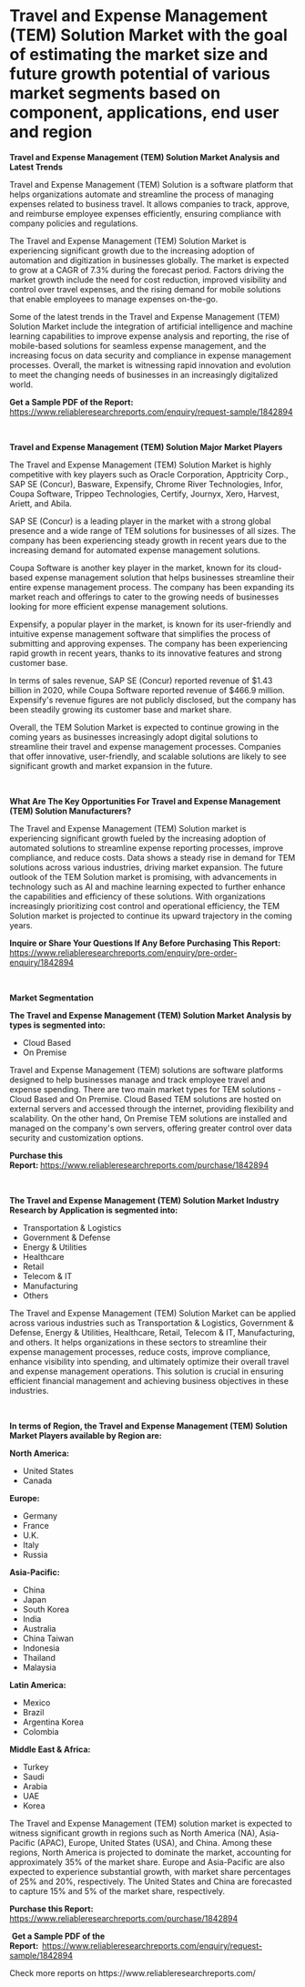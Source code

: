 <p><h1>Travel and Expense Management (TEM) Solution Market with the goal of estimating the market size and future growth potential of various market segments based on component, applications, end user and region</h1></p><p><strong>Travel and Expense Management (TEM) Solution Market Analysis and Latest Trends</strong></p>
<p><p>Travel and Expense Management (TEM) Solution is a software platform that helps organizations automate and streamline the process of managing expenses related to business travel. It allows companies to track, approve, and reimburse employee expenses efficiently, ensuring compliance with company policies and regulations.</p><p>The Travel and Expense Management (TEM) Solution Market is experiencing significant growth due to the increasing adoption of automation and digitization in businesses globally. The market is expected to grow at a CAGR of 7.3% during the forecast period. Factors driving the market growth include the need for cost reduction, improved visibility and control over travel expenses, and the rising demand for mobile solutions that enable employees to manage expenses on-the-go.</p><p>Some of the latest trends in the Travel and Expense Management (TEM) Solution Market include the integration of artificial intelligence and machine learning capabilities to improve expense analysis and reporting, the rise of mobile-based solutions for seamless expense management, and the increasing focus on data security and compliance in expense management processes. Overall, the market is witnessing rapid innovation and evolution to meet the changing needs of businesses in an increasingly digitalized world.</p></p>
<p><strong>Get a Sample PDF of the Report:&nbsp;</strong> <a href="https://www.reliableresearchreports.com/enquiry/request-sample/1842894">https://www.reliableresearchreports.com/enquiry/request-sample/1842894</a></p>
<p>&nbsp;</p>
<p><strong>Travel and Expense Management (TEM) Solution Major Market Players</strong></p>
<p><p>The Travel and Expense Management (TEM) Solution Market is highly competitive with key players such as Oracle Corporation, Apptricity Corp., SAP SE (Concur), Basware, Expensify, Chrome River Technologies, Infor, Coupa Software, Trippeo Technologies, Certify, Journyx, Xero, Harvest, Ariett, and Abila. </p><p>SAP SE (Concur) is a leading player in the market with a strong global presence and a wide range of TEM solutions for businesses of all sizes. The company has been experiencing steady growth in recent years due to the increasing demand for automated expense management solutions.</p><p>Coupa Software is another key player in the market, known for its cloud-based expense management solution that helps businesses streamline their entire expense management process. The company has been expanding its market reach and offerings to cater to the growing needs of businesses looking for more efficient expense management solutions.</p><p>Expensify, a popular player in the market, is known for its user-friendly and intuitive expense management software that simplifies the process of submitting and approving expenses. The company has been experiencing rapid growth in recent years, thanks to its innovative features and strong customer base.</p><p>In terms of sales revenue, SAP SE (Concur) reported revenue of $1.43 billion in 2020, while Coupa Software reported revenue of $466.9 million. Expensify's revenue figures are not publicly disclosed, but the company has been steadily growing its customer base and market share.</p><p>Overall, the TEM Solution Market is expected to continue growing in the coming years as businesses increasingly adopt digital solutions to streamline their travel and expense management processes. Companies that offer innovative, user-friendly, and scalable solutions are likely to see significant growth and market expansion in the future.</p></p>
<p>&nbsp;</p>
<p><strong>What Are The Key Opportunities For Travel and Expense Management (TEM) Solution Manufacturers?</strong></p>
<p><p>The Travel and Expense Management (TEM) Solution market is experiencing significant growth fueled by the increasing adoption of automated solutions to streamline expense reporting processes, improve compliance, and reduce costs. Data shows a steady rise in demand for TEM solutions across various industries, driving market expansion. The future outlook of the TEM Solution market is promising, with advancements in technology such as AI and machine learning expected to further enhance the capabilities and efficiency of these solutions. With organizations increasingly prioritizing cost control and operational efficiency, the TEM Solution market is projected to continue its upward trajectory in the coming years.</p></p>
<p><strong>Inquire or Share Your Questions If Any Before Purchasing This Report:</strong> <a href="https://www.reliableresearchreports.com/enquiry/pre-order-enquiry/1842894">https://www.reliableresearchreports.com/enquiry/pre-order-enquiry/1842894</a></p>
<p>&nbsp;</p>
<p><strong>Market Segmentation</strong></p>
<p><strong>The Travel and Expense Management (TEM) Solution Market Analysis by types is segmented into:</strong></p>
<p><ul><li>Cloud Based</li><li>On Premise</li></ul></p>
<p><p>Travel and Expense Management (TEM) solutions are software platforms designed to help businesses manage and track employee travel and expense spending. There are two main market types for TEM solutions - Cloud Based and On Premise. Cloud Based TEM solutions are hosted on external servers and accessed through the internet, providing flexibility and scalability. On the other hand, On Premise TEM solutions are installed and managed on the company's own servers, offering greater control over data security and customization options.</p></p>
<p><strong>Purchase this Report:&nbsp;</strong><a href="https://www.reliableresearchreports.com/purchase/1842894">https://www.reliableresearchreports.com/purchase/1842894</a></p>
<p>&nbsp;</p>
<p><strong>The Travel and Expense Management (TEM) Solution Market Industry Research by Application is segmented into:</strong></p>
<p><ul><li>Transportation & Logistics</li><li>Government & Defense</li><li>Energy & Utilities</li><li>Healthcare</li><li>Retail</li><li>Telecom & IT</li><li>Manufacturing</li><li>Others</li></ul></p>
<p><p>The Travel and Expense Management (TEM) Solution Market can be applied across various industries such as Transportation & Logistics, Government & Defense, Energy & Utilities, Healthcare, Retail, Telecom & IT, Manufacturing, and others. It helps organizations in these sectors to streamline their expense management processes, reduce costs, improve compliance, enhance visibility into spending, and ultimately optimize their overall travel and expense management operations. This solution is crucial in ensuring efficient financial management and achieving business objectives in these industries.</p></p>
<p>&nbsp;</p>
<p><strong>In terms of Region, the Travel and Expense Management (TEM) Solution Market Players available by Region are:</strong></p>
<p>
    <p> <strong> North America: </strong>
        <ul>
            <li>United States</li>
            <li>Canada</li>
        </ul>
        </p> 
    <p> <strong> Europe: </strong>
        <ul>
            <li>Germany</li>
            <li>France</li>
            <li>U.K.</li>
            <li>Italy</li>
            <li>Russia</li>
        </ul>
        </p> 
    <p> <strong> Asia-Pacific: </strong>
        <ul>
            <li>China</li>
            <li>Japan</li>
            <li>South Korea</li>
            <li>India</li>
            <li>Australia</li>
            <li>China Taiwan</li>
            <li>Indonesia</li>
            <li>Thailand</li>
            <li>Malaysia</li>
        </ul>
        </p> 
    <p> <strong> Latin America: </strong>
        <ul>
            <li>Mexico</li>
            <li>Brazil</li>
            <li>Argentina Korea</li>
            <li>Colombia</li>
        </ul>
        </p> 
    <p> <strong> Middle East & Africa: </strong>
        <ul>
            <li>Turkey</li>
            <li>Saudi</li>
            <li>Arabia</li>
            <li>UAE</li>
            <li>Korea</li>
        </ul>
    </p>
    </p>
<p><p>The Travel and Expense Management (TEM) solution market is expected to witness significant growth in regions such as North America (NA), Asia-Pacific (APAC), Europe, United States (USA), and China. Among these regions, North America is projected to dominate the market, accounting for approximately 35% of the market share. Europe and Asia-Pacific are also expected to experience substantial growth, with market share percentages of 25% and 20%, respectively. The United States and China are forecasted to capture 15% and 5% of the market share, respectively.</p></p>
<p><strong>Purchase this Report: </strong><a href="https://www.reliableresearchreports.com/purchase/1842894">https://www.reliableresearchreports.com/purchase/1842894</a></p>
<p>&nbsp;<strong>Get a Sample PDF of the Report:&nbsp;&nbsp;</strong><a href="https://www.reliableresearchreports.com/enquiry/request-sample/1842894">https://www.reliableresearchreports.com/enquiry/request-sample/1842894</a></p>
<p><strong></strong></p>
<p>Check more reports on https://www.reliableresearchreports.com/</p>